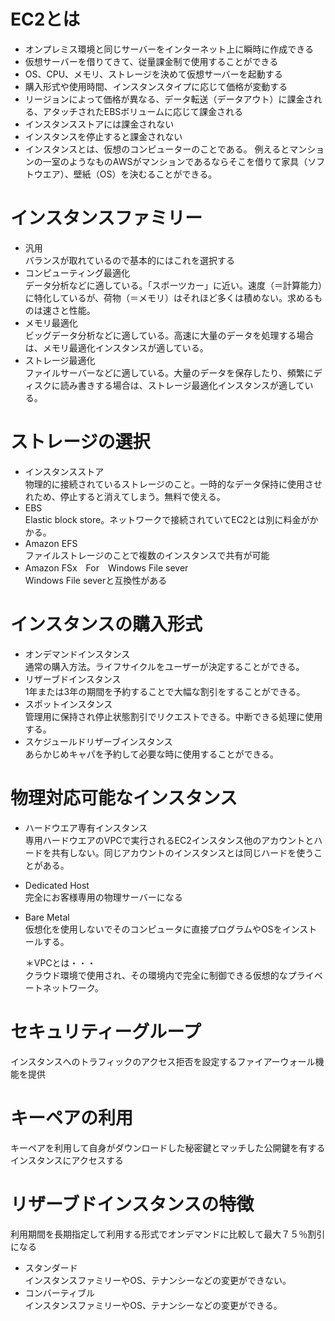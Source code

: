 # EC2とは
- オンプレミス環境と同じサーバーをインターネット上に瞬時に作成できる
- 仮想サーバーを借りてきて、従量課金制で使用することができる
- OS、CPU、メモリ、ストレージを決めて仮想サーバーを起動する
- 購入形式や使用時間、インスタンスタイプに応じて価格が変動する
- リージョンによって価格が異なる、データ転送（データアウト）に課金される、アタッチされたEBSボリュームに応じて課金される
- インスタンスストアには課金されない
- インスタンスを停止すると課金されない
- インスタンスとは、仮想のコンピューターのことである。
  例えるとマンションの一室のようなものAWSがマンションであるならそこを借りて家具（ソフトウエア）、壁紙（OS）を決むることができる。
  
# インスタンスファミリー
- 汎用<br>
バランスが取れているので基本的にはこれを選択する
- コンピューティング最適化<br>
データ分析などに適している。「スポーツカー」に近い。速度（＝計算能力）に特化しているが、荷物（＝メモリ）はそれほど多くは積めない。求めるものは速さと性能。
- メモリ最適化<br>
ビッグデータ分析などに適している。高速に大量のデータを処理する場合は、メモリ最適化インスタンスが適している。
- ストレージ最適化<br>
ファイルサーバーなどに適している。大量のデータを保存したり、頻繁にディスクに読み書きする場合は、ストレージ最適化インスタンスが適している。

# ストレージの選択
- インスタンスストア<br>
物理的に接続されているストレージのこと。一時的なデータ保持に使用させれため、停止すると消えてしまう。無料で使える。
- EBS<br>
Elastic block store。ネットワークで接続されていてEC2とは別に料金がかかる。
- Amazon EFS<br>
ファイルストレージのことで複数のインスタンスで共有が可能
- Amazon FSx　For　Windows File sever<br>
Windows File severと互換性がある

# インスタンスの購入形式
- オンデマンドインスタンス<br>
通常の購入方法。ライフサイクルをユーザーが決定することができる。
- リザーブドインスタンス<br>
1年または3年の期間を予約することで大幅な割引をすることができる。
- スポットインスタンス<br>
管理用に保持され停止状態割引でリクエストできる。中断できる処理に使用する。
- スケジュールドリザーブインスタンス<br>
あらかじめキャパを予約して必要な時に使用することができる。

# 物理対応可能なインスタンス
- ハードウエア専有インスタンス<br>
専用ハードウエアのVPCで実行されるEC2インスタンス他のアカウントとハードを共有しない。同じアカウントのインスタンスとは同じハードを使うことがある。
- Dedicated Host<br>
完全にお客様専用の物理サーバーになる
- Bare Metal<br>
仮想化を使用しないでそのコンピュータに直接プログラムやOSをインストールする。

  ＊VPCとは・・・<br>
  クラウド環境で使用され、その環境内で完全に制御できる仮想的なプライベートネットワーク。
  
# セキュリティーグループ
インスタンスへのトラフィックのアクセス拒否を設定するファイアーウォール機能を提供
# キーペアの利用
キーペアを利用して自身がダウンロードした秘密鍵とマッチした公開鍵を有するインスタンスにアクセスする
# リザーブドインスタンスの特徴
利用期間を長期指定して利用する形式でオンデマンドに比較して最大７５％割引になる
- スタンダード<br>
インスタンスファミリーやOS、テナンシーなどの変更ができない。
- コンバーティブル<br>
インスタンスファミリーやOS、テナンシーなどの変更ができる。
